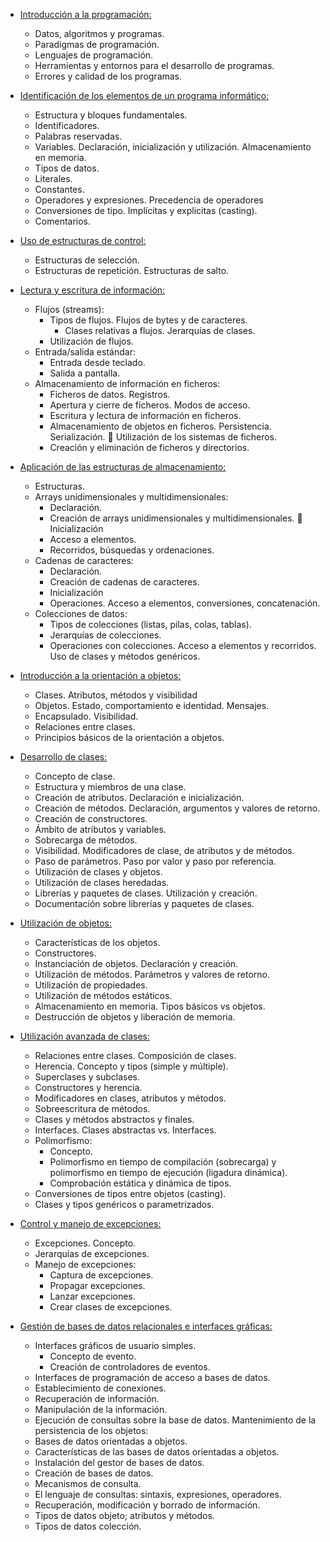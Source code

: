 - [Introducción a la programación:](#tema1)
    - Datos, algoritmos y programas.
    - Paradigmas de programación.
    - Lenguajes de programación.
    - Herramientas y entornos para el desarrollo de programas.
    - Errores y calidad de los programas.

- [Identificación de los elementos de un programa informático:](#tema2)
    - Estructura y bloques fundamentales.
    - Identificadores.
    - Palabras reservadas.
    - Variables. Declaración, inicialización y utilización. Almacenamiento en memoria.
    - Tipos de datos.
    - Literales.
    - Constantes.
    - Operadores y expresiones. Precedencia de operadores
    - Conversiones de tipo. Implícitas y explicitas (casting).
    - Comentarios.

- [Uso de estructuras de control:](#tema3)
    - Estructuras de selección.
    - Estructuras de repetición. Estructuras de salto.

- [Lectura y escritura de información:](#tema4)
    - Flujos (streams):
        - Tipos de flujos. Flujos de bytes y de caracteres.
            - Clases relativas a flujos. Jerarquías de clases.
        - Utilización de flujos.
    - Entrada/salida estándar:
        - Entrada desde teclado.
        - Salida a pantalla.
    - Almacenamiento de información en ficheros:
        - Ficheros de datos. Registros.
        - Apertura y cierre de ficheros. Modos de acceso.
        - Escritura y lectura de información en ficheros.
        - Almacenamiento de objetos en ficheros. Persistencia. Serialización. 􏰀 Utilización de los sistemas de ficheros.
        - Creación y eliminación de ficheros y directorios.

- [Aplicación de las estructuras de almacenamiento:](#tema5)
    - Estructuras.
    - Arrays unidimensionales y multidimensionales:
        - Declaración.
        - Creación de arrays unidimensionales y multidimensionales. 􏰀 Inicialización
        - Acceso a elementos.
        - Recorridos, búsquedas y ordenaciones.
    - Cadenas de caracteres:
        - Declaración.
        - Creación de cadenas de caracteres.
        - Inicialización
        - Operaciones. Acceso a elementos, conversiones, concatenación.    
    -  Colecciones de datos:
        - Tipos de colecciones (listas, pilas, colas, tablas).
        - Jerarquías de colecciones.
        - Operaciones con colecciones. Acceso a elementos y recorridos. Uso de clases y métodos genéricos.        

- [Introducción a la orientación a objetos:](#tema6)
    - Clases. Atributos, métodos y visibilidad
    - Objetos. Estado, comportamiento e identidad. Mensajes.
    - Encapsulado. Visibilidad.
    - Relaciones entre clases.
    - Principios básicos de la orientación a objetos.

- [Desarrollo de clases:](#tema7)
    - Concepto de clase.
    - Estructura y miembros de una clase.
    - Creación de atributos. Declaración e inicialización.
    - Creación de métodos. Declaración, argumentos y valores de retorno.
    - Creación de constructores.
    - Ámbito de atributos y variables.
    - Sobrecarga de métodos.
    - Visibilidad. Modificadores de clase, de atributos y de métodos.
    - Paso de parámetros. Paso por valor y paso por referencia.
    - Utilización de clases y objetos.
    - Utilización de clases heredadas.
    - Librerías y paquetes de clases. Utilización y creación.
    - Documentación sobre librerías y paquetes de clases.

- [Utilización de objetos:](#tema8)
    - Características de los objetos.
    - Constructores.
    - Instanciación de objetos. Declaración y creación.
    - Utilización de métodos. Parámetros y valores de retorno.
    - Utilización de propiedades.
    - Utilización de métodos estáticos.
    - Almacenamiento en memoria. Tipos básicos vs objetos.
    - Destrucción de objetos y liberación de memoria.


- [Utilización avanzada de clases:](#tema9)
    - Relaciones entre clases. Composición de clases.
    - Herencia. Concepto y tipos (simple y múltiple).
    - Superclases y subclases.
    - Constructores y herencia.
    - Modificadores en clases, atributos y métodos.
    - Sobreescritura de métodos.
    - Clases y métodos abstractos y finales.
    - Interfaces. Clases abstractas vs. Interfaces.
    - Polimorfismo:
        - Concepto.
        - Polimorfismo en tiempo de compilación (sobrecarga) y polimorfismo en tiempo de ejecución (ligadura dinámica).
        - Comprobación estática y dinámica de tipos.
    - Conversiones de tipos entre objetos (casting).
    - Clases y tipos genéricos o parametrizados.
- [Control y manejo de excepciones:](#tema10)
    - Excepciones. Concepto.
    - Jerarquías de excepciones.
    - Manejo de excepciones:
        - Captura de excepciones.
        - Propagar excepciones.
        - Lanzar excepciones.
        - Crear clases de excepciones.

- [Gestión de bases de datos relacionales e interfaces gráficas:](#tema11)
    - Interfaces gráficos de usuario simples. 
        - Concepto de evento.
        - Creación de controladores de eventos.
    - Interfaces de programación de acceso a bases de datos.
    - Establecimiento de conexiones.
    - Recuperación de información.
    - Manipulación de la información.
    - Ejecución de consultas sobre la base de datos. Mantenimiento de la persistencia de los objetos:
    - Bases de datos orientadas a objetos.
    - Características de las bases de datos orientadas a objetos.
    - Instalación del gestor de bases de datos.
    - Creación de bases de datos.
    - Mecanismos de consulta.
    - El lenguaje de consultas: sintaxis, expresiones, operadores.
    - Recuperación, modificación y borrado de información.
    - Tipos de datos objeto; atributos y métodos.
    - Tipos de datos colección.